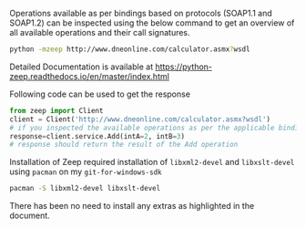 Operations available as per bindings based on protocols (SOAP1.1 and SOAP1.2)
can be inspected using the below command to get an overview of all available
operations and their call signatures.

```bash
python -mzeep http://www.dneonline.com/calculator.asmx?wsdl
```

Detailed Documentation is available at
https://python-zeep.readthedocs.io/en/master/index.html

Following code can be used to get the response

```python
from zeep import Client
client = Client('http://www.dneonline.com/calculator.asmx?wsdl')
# if you inspected the available operations as per the applicable binding
response=client.service.Add(intA=2, intB=3)
# response should return the result of the Add operation
```

Installation of Zeep required installation of `libxml2-devel` and `libxslt-devel`
using `pacman` on my `git-for-windows-sdk`

```bash
pacman -S libxml2-devel libxslt-devel
```

There has been no need to install any extras as highlighted in the document.



